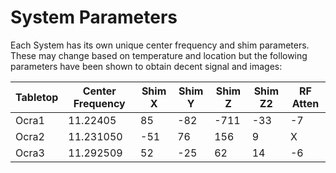 # System Parameters

Each System has its own unique center frequency and shim parameters. These may change based on temperature and location but the following parameters have
been shown to obtain decent signal and images:

| Tabletop    | Center Frequency | Shim X | Shim Y | Shim Z  | Shim Z2| RF Atten|
| ----------- | -----------      | -------| -------| ------- | -------|  -------|
| Ocra1       | 11.22405         | 85     | -82    | -711    | -33    |  -7     |
| Ocra2       | 11.231050        | -51    | 76     | 156     | 9      |  X      |
| Ocra3       | 11.292509        | 52     | -25    | 62      | 14     |  -6     |

